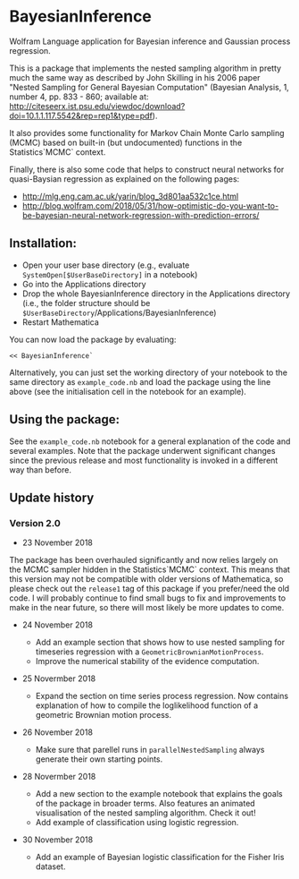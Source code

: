 # BayesianInference
Wolfram Language application for Bayesian inference and Gaussian process regression.

This is a package that implements the nested sampling algorithm in pretty much the same way as described by John Skilling in his 2006 paper "Nested Sampling for General Bayesian Computation" (Bayesian Analysis, 1, number 4, pp. 833 - 860; available at: http://citeseerx.ist.psu.edu/viewdoc/download?doi=10.1.1.117.5542&rep=rep1&type=pdf).

It also provides some functionality for Markov Chain Monte Carlo sampling (MCMC) based on built-in (but undocumented) functions in the Statistics\`MCMC\` context.

Finally, there is also some code that helps to construct neural networks for quasi-Baysian regression as explained on the following pages:
* http://mlg.eng.cam.ac.uk/yarin/blog_3d801aa532c1ce.html
* http://blog.wolfram.com/2018/05/31/how-optimistic-do-you-want-to-be-bayesian-neural-network-regression-with-prediction-errors/

## Installation:
- Open your user base directory (e.g., evaluate `SystemOpen[$UserBaseDirectory]` in a notebook)
- Go into the Applications directory
- Drop the whole BayesianInference directory in the Applications directory (i.e., the folder structure should be `$UserBaseDirectory`/Applications/BayesianInference)
- Restart Mathematica

You can now load the package by evaluating:

    << BayesianInference`

Alternatively, you can just set the working directory of your notebook to the same directory as `example_code.nb` and load the package using the line above (see the initialisation cell in the notebook for an example).

## Using the package:

See the `example_code.nb` notebook for a general explanation of the code and several examples. Note that the package underwent significant changes since the previous release and most functionality is invoked in a different way than before.

## Update history

### Version 2.0
* 23 November 2018

The package has been overhauled significantly and now relies largely on the MCMC sampler hidden in the Statistics\`MCMC\` context. This means that this version may not be compatible with older versions of Mathematica, so please check out the `release1` tag of this package if you prefer/need the old code. I will probably continue to find small bugs to fix and improvements to make in the near future, so there will most likely be more updates to come.

* 24 November 2018

	* Add an example section that shows how to use nested sampling for timeseries regression with a `GeometricBrownianMotionProcess`.
	* Improve the numerical stability of the evidence computation.

* 25 Novermber 2018

	* Expand the section on time series process regression. Now contains explanation of how to compile the loglikelihood function of a geometric Brownian motion process.

* 26 November 2018

	* Make sure that parellel runs in `parallelNestedSampling` always generate their own starting points.

* 28 Novermber 2018

	* Add a new section to the example notebook that explains the goals of the package in broader terms. Also features an animated visualisation of the nested sampling algorithm. Check it out!
	* Add example of classification using logistic regression.

* 30 November 2018

	* Add an example of Bayesian logistic classification for the Fisher Iris dataset.
